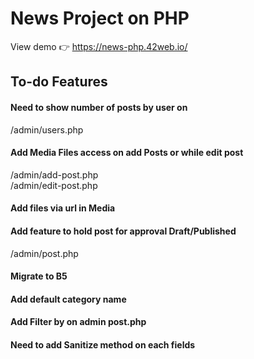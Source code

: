 # News Project on PHP 
View demo 👉 https://news-php.42web.io/
<h2>To-do Features</h2>

#### Need to show number of posts by user on
/admin/users.php
#### Add Media Files access on add Posts or while edit post
/admin/add-post.php <br>
/admin/edit-post.php
#### Add files via url in Media
#### Add feature to hold post for approval Draft/Published
/admin/post.php
#### Migrate to B5
#### Add default category name
#### Add Filter by on admin post.php
#### Need to add Sanitize method on each fields